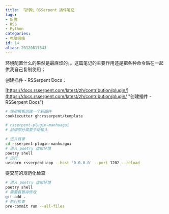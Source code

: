 ```yaml
---
title: 「折腾」RSSerpent 插件笔记
tags:
- 折腾
- RSS
- Python
categories:
- 电脑网络
id: 14
alias: 20120817543
---
```


环境配置什么的果然是最麻烦的。。这篇笔记的主要作用还是把各种命令贴在一起供我自己复制使用；

<!--more-->

创建插件 - RSSerpent Docs：

[https://docs.rsserpent.com/latest/zh/contribution/plugin/](https://docs.rsserpent.com/latest/zh/contribution/plugin/ "创建插件 - RSSerpent Docs")


```bash
# 使用模板创建一个新插件
cookiecutter gh:rsserpent/template

# rsserpent-plugin-manhuagui
# 前缀部分需要手动输入

# 进入目录
cd rsserpent-plugin-manhuagui
# 进入 poetry 虚拟环境
poetry shell
# 运行
uvicorn rsserpent:app --host '0.0.0.0' --port 1202 --reload
```

提交前的规范化检查

```bash
# 进入 poetry 虚拟环境
poetry shell
# 需要首暂存修改
git add .
# 执行检查
pre-commit run --all-files
```
